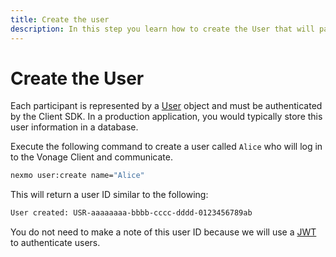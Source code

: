 ```yaml
---
title: Create the user
description: In this step you learn how to create the User that will participate in the Call.
---
```


# Create the User

Each participant is represented by a [User](/conversation/concepts/user) object and must be authenticated by the Client SDK. In a production application, you would typically store this user information in a database.

Execute the following command to create a user called `Alice` who will log in to the Vonage Client and communicate.

```bash
nexmo user:create name="Alice"
```

This will return a user ID similar to the following:

```sh
User created: USR-aaaaaaaa-bbbb-cccc-dddd-0123456789ab
```

You do not need to make a note of this user ID because we will use a [JWT](/concepts/guides/authentication#jwts) to authenticate users.